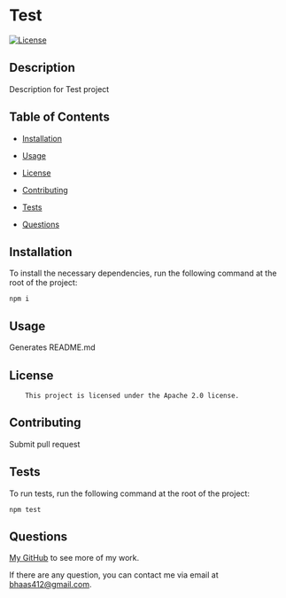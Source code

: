 # Test
  
  [![License](https://img.shields.io/badge/License-Apache_2.0-blue.svg)](https://opensource.org/licenses/Apache-2.0)

  ## Description
  
  Description for Test project
  
  ## Table of Contents 
  
  - [Installation](#installation)
  
  - [Usage](#usage)
  
  - [License](#license)
  
  - [Contributing](#contributing)
  
  - [Tests](#tests)
  
  - [Questions](#questions)
  
  ## Installation
  
  To install the necessary dependencies, run the following command at the root of the project:
  
  ```
  npm i
  ```
  
  ## Usage
  
  Generates README.md
  
  ## License

        This project is licensed under the Apache 2.0 license.

  ## Contributing
  
  Submit pull request
  
  ## Tests
  
  To run tests, run the following command at the root of the project:
  
  ```
  npm test
  ```
  
  ## Questions
  
  [My GitHub](https://github.com/bhaas412/) to see more of my work.

  If there are any question, you can contact me via email at bhaas412@gmail.com.

